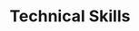 ---
title: "Technical Skills"
type: "homepage"
intro: >-
  Technical expertise spanning from software development to cyber security.

technical_groups:
  - title: "Cyber Security"
    icon: "user-shield"
    color_scheme: "blue"
    skills:
      - name: "Secure Protocol Design"
        icon: "lock"
      - name: "Cryptography"
        icon: "key"
      - name: "Network Security"
        icon: "network-wired"
      - name: "Penetration Testing"
        icon: "user-secret"
      - name: "ISO 27001"
        icon: "certificate"
      - name: "ProVerif"
        icon: "list-check"
      - name: "Security Teaching"
        icon: "person-chalkboard"
  
  - title: "Programming Languages"
    icon: "laptop-code"
    color_scheme: "teal"
    skills:
      - name: "Python"
        icon: "python"
      - name: "JavaScript"
        icon: "js"
      - name: "Go"
        icon: "golang"
      - name: "Kotlin"
        icon: "code"

  - title: "Infrastructure / DevOps"
    icon: "sitemap"
    color_scheme: "yellow"
    skills:
      - name: "Docker"
        icon: "docker"
      - name: "Kubernetes"
        icon: "gear"
      - name: "Terraform"
        icon: "server"
      - name: "Aplus"
        icon: "cloud"
      - name: "GCP"
        icon: "google"
      - name: "CI/CD"
        icon: "sync"
      - name: "GitHub"
        icon: "github"
      - name: "GitLab"
        icon: "gitlab"

  - title: "Platforms / Frameworks"
    icon: "cubes"
    color_scheme: "purple"
    skills:
      - name: "Android"
        icon: "android"
      - name: "Web"
        icon: "globe"
      - name: "NodeJS"
        icon: "node-js"
      - name: "React"
        icon: "react"
      - name: "Hugo"
        icon: "file-code"

  - title: "Testing"
    icon: "flask-vial"
    color_scheme: "indigo"
    skills:
      - name: "Python"
        icon: "python"
      - name: "Playwright"
        icon: "masks-theater"
      - name: "Vitest"
        icon: "bolt"

  - title: "Tools & Utilities"
    icon: "tools"
    color_scheme: "green"
    skills:
      - name: "Git"
        icon: "git"
      - name: "VS Code"
        icon: "keyboard"
      - name: "Linux"
        icon: "linux"
      - name: "Shell Scripting"
        icon: "terminal"
--- 